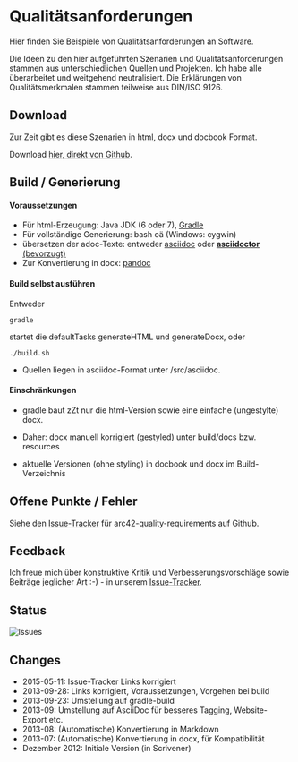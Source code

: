# Qualitätsanforderungen

Hier finden Sie Beispiele von Qualitätsanforderungen an Software.

Die Ideen zu den hier aufgeführten Szenarien und Qualitätsanforderungen stammen aus unterschiedlichen Quellen und Projekten. Ich habe alle überarbeitet und weitgehend neutralisiert. Die Erklärungen von Qualitätsmerkmalen stammen teilweise aus DIN/ISO 9126.


## Download ##
Zur Zeit gibt es diese Szenarien in html, docx und docbook Format.

Download [hier, direkt von Github](https://github.com/arc42/quality-requirements/downloads/ "Qualitätsanforderungen-Beispiele-docx").

## Build / Generierung

#### Voraussetzungen

* Für html-Erzeugung: Java JDK (6 oder 7), [Gradle](http://www.gradle.org/)
* Für vollständige Generierung: bash oä (Windows: cygwin)
* übersetzen der adoc-Texte: entweder [asciidoc](http://asciidoc.org/) oder [**asciidoctor** (bevorzugt)](http://asciidoctor.org/)
* Zur Konvertierung in docx: [pandoc](http://johnmacfarlane.net/pandoc/)

#### Build selbst ausführen
Entweder

    gradle

startet die defaultTasks generateHTML und generateDocx,
oder

    ./build.sh

* Quellen liegen in asciidoc-Format unter /src/asciidoc.

#### Einschränkungen
* gradle baut zZt nur die html-Version sowie eine einfache (ungestylte) docx.

* Daher: docx manuell korrigiert (gestyled) unter build/docs bzw. resources  
* aktuelle Versionen (ohne styling) in docbook und docx im Build-Verzeichnis


## Offene Punkte / Fehler
Siehe den [Issue-Tracker](https://github.com/arc42/quality-requirements/issues) für arc42-quality-requirements auf Github.


## Feedback ##
Ich freue mich über konstruktive Kritik und Verbesserungsvorschläge sowie Beiträge jeglicher Art :-) - in unserem [Issue-Tracker](https://github.com/arc42/quality-requirements/issues "issue-Tracker for arc42-quality-requirements on Github").

## Status
![Issues](http://img.shields.io/github/issues/arc42/quality-requirements.svg)



## Changes

* 2015-05-11: Issue-Tracker Links korrigiert
* 2013-09-28: Links korrigiert, Voraussetzungen, Vorgehen bei build
* 2013-09-23: Umstellung auf gradle-build
* 2013-09: Umstellung auf AsciiDoc für besseres Tagging, Website-Export etc.
* 2013-08: (Automatische) Konvertierung in Markdown
* 2013-07: (Automatische) Konvertierung in docx, für Kompatibilität
* Dezember 2012: Initiale Version (in Scrivener)
